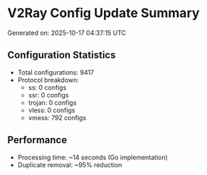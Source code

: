 # V2Ray Config Update Summary
Generated on: 2025-10-17 04:37:15 UTC

## Configuration Statistics
- Total configurations: 9417
- Protocol breakdown:
  - ss: 0 configs
  - ssr: 0 configs
  - trojan: 0 configs
  - vless: 0 configs
  - vmess: 792 configs

## Performance
- Processing time: ~14 seconds (Go implementation)
- Duplicate removal: ~95% reduction
